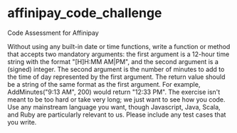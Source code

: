 # affinipay_code_challenge
Code Assessment for Affinipay

Without using any built-in date or time functions, write a function or method that accepts two mandatory arguments: the first argument is a 12-hour time string with the format "[H]H:MM AM|PM", and the second argument is a (signed) integer. The second argument is the number of minutes to add to the time of day represented by the first argument. The return value should be a string of the same format as the first argument. For example, AddMinutes("9:13 AM", 200) would return "12:33 PM". The exercise isn't meant to be too hard or take very long; we just want to see how you code. Use any mainstream language you want, though Javascript, Java, Scala, and Ruby are particularly relevant to us. Please include any test cases that you write.